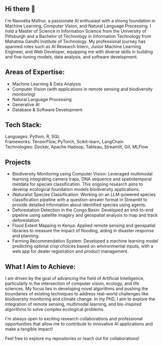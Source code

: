 ## Hi there 👋

I'm Navodita Mathur, a passionate AI enthusiast with a strong foundation in Machine Learning, Computer Vision, and Natural Language Processing. I hold a Master of Science in Information Science from the University of Pittsburgh and a Bachelor of Technology in Information Technology from Mahatma Gandhi Institute of Technology. My professional journey has spanned roles such as AI Research Intern, Junior Machine Learning Engineer, and Web Developer, equipping me with diverse skills in building and fine-tuning models, data analysis, and software development.

## Areas of Expertise:
- Machine Learning & Data Analysis 
- Computer Vision (with applications in remote sensing and biodiversity monitoring)
- Natural Language Processing
- Generative AI
- Database & Software Development

## Tech Stack:
Languages: Python, R, SQL <br/>
Frameworks: TensorFlow, PyTorch, Scikit-learn, LangChain <br/>
Technologies: Docker, Apache Hadoop, Tableau, Streamlit, Git, MLFlow <br/>

## Projects
- Biodiversity Monitoring using Computer Vision: Leveraged multimodal learning integrating camera traps, DNA sequence and spatiotemporal metdata for species classification. This ongoing research aims to develop ecological foundation models biodiversity applications. 
- iNaturalist Species Classification: Working on an LLM-powered species classification pipeline with a question-answer format in Streamlit to provide detailed information about identified species using agents.
- Deforestation Detection in the Congo Basin: Developed an end-to-end pipeline using satellite imagery and geospatial analysis to map and track deforestation.
- Flood Extent Mapping in Kenya: Applied remote sensing and geospatial libraries to measure the impact of flooding, aiding in disaster response and planning.
- Farming Recommendation System: Developed a machine learning model predicting optimal crop choices based on environmental inputs, with a web app for dealer registration and product management.

## What I Aim to Achieve:
I am driven by the goal of advancing the field of Artificial Intelligence, particularly in the intersection of computer vision, ecology, and life sciences. My focus lies in developing novel algorithms and pushing the boundaries of existing techniques to address real-world challenges like biodiversity monitoring and climate change. In my PhD, I aim to explore the integration of remote sensing, multimodal learning, and bio-inspired algorithms to solve complex ecological problems.

I'm always open to exciting research collaborations and professional opportunities that allow me to contribute to innovative AI applications and make a tangible impact!

Feel free to explore my repositories or reach out for collaborations!
